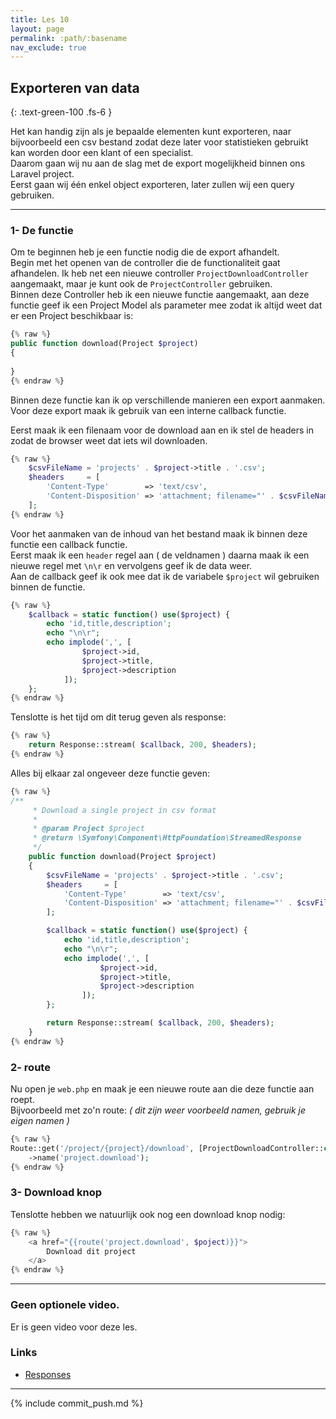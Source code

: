```yaml
---
title: Les 10
layout: page
permalink: :path/:basename
nav_exclude: true
---
```


## Exporteren van data
{: .text-green-100 .fs-6 }

Het kan handig zijn als je bepaalde elementen kunt exporteren, naar bijvoorbeeld een csv bestand zodat deze later voor statistieken gebruikt kan worden door een klant of een specialist.  
Daarom gaan wij nu aan de slag met de export mogelijkheid binnen ons Laravel project.  
Eerst gaan wij één enkel object exporteren, later zullen wij een query gebruiken.

---
### 1- De functie
Om te beginnen heb je een functie nodig die de export afhandelt.  
Begin met het openen van de controller die de functionaliteit gaat afhandelen. Ik heb net een nieuwe controller `ProjectDownloadController` aangemaakt, maar je kunt ook de `ProjectController` gebruiken.  
Binnen deze Controller heb ik een nieuwe functie aangemaakt, aan deze functie geef ik een Project Model als parameter mee zodat ik altijd weet dat er een Project beschikbaar is: 
```php
{% raw %}
public function download(Project $project)
{
    
}
{% endraw %}
```

Binnen deze functie kan ik op verschillende manieren een export aanmaken.   
Voor deze export maak ik gebruik van een interne callback functie. 

Eerst maak ik een filenaam voor de download aan en ik stel de headers in zodat de browser weet dat iets wil downloaden.
```php
{% raw %}
    $csvFileName = 'projects' . $project->title . '.csv';
    $headers     = [
        'Content-Type'        => 'text/csv',
        'Content-Disposition' => 'attachment; filename="' . $csvFileName . '"',
    ];
{% endraw %}
```

Voor het aanmaken van de inhoud van het bestand maak ik binnen deze functie een callback functie.  
Eerst maak ik een `header` regel aan ( de veldnamen ) daarna maak ik een nieuwe regel met `\n\r` en vervolgens geef ik de data weer.  
Aan de callback geef ik ook mee dat ik de variabele `$project` wil gebruiken binnen de functie.
```php
{% raw %}
    $callback = static function() use($project) {
        echo 'id,title,description';
        echo "\n\r";
        echo implode(',', [
                $project->id,
                $project->title,
                $project->description
            ]);
    };
{% endraw %}
```

Tenslotte is het tijd om dit terug geven als response:
```php
{% raw %}
    return Response::stream( $callback, 200, $headers);
{% endraw %}
```

Alles bij elkaar zal ongeveer deze functie geven:
```php
{% raw %}
/**
     * Download a single project in csv format 
     * 
     * @param Project $project
     * @return \Symfony\Component\HttpFoundation\StreamedResponse
     */
    public function download(Project $project)
    {
        $csvFileName = 'projects' . $project->title . '.csv';
        $headers     = [
            'Content-Type'        => 'text/csv',
            'Content-Disposition' => 'attachment; filename="' . $csvFileName . '"',
        ];

        $callback = static function() use($project) {
            echo 'id,title,description';
            echo "\n\r";
            echo implode(',', [
                    $project->id,
                    $project->title,
                    $project->description
                ]);
        };

        return Response::stream( $callback, 200, $headers);
    }
{% endraw %}
```


### 2- route
Nu open je `web.php` en maak je een nieuwe route aan die deze functie aan roept.  
Bijvoorbeeld met zo'n route: _( dit zijn weer voorbeeld namen, gebruik je eigen namen )_
```php
{% raw %}
Route::get('/project/{project}/download', [ProjectDownloadController::class, 'download'])
    ->name('project.download');
{% endraw %}
```

### 3- Download knop
Tenslotte hebben we natuurlijk ook nog een download knop nodig:
```php
{% raw %}
    <a href="{{route('project.download', $poject)}}">
        Download dit project
    </a>
{% endraw %}
```

---

### Geen optionele video.
Er is geen video voor deze les.

### Links

- [Responses](https://laravel.com/docs/10.x/responses)


---

{% include commit_push.md %}



